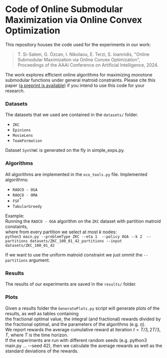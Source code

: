# Code of Online Submodular Maximization via Online Convex Optimization
This repository houses the code used for the experiments in our work:

> T. Si-Salem, G. Özcan, I. Nikolaou, E. Terzi, S. Ioannidis, "Online Submodular Maximization via Online Convex Optimization", Proceedings of the AAAI Conference on Artificial Intelligence, 2024.

The work explores efficient online algorithms for maximizing monotone submodular functions under general matroid constraints. Please cite this paper ([a preprint is available](https://arxiv.org/pdf/2309.04339.pdf)) if you intend to use this code for your research.

### Datasets
The datasets that we used are contained in the `datasets/` folder.
- $\texttt{ZKC}$
- $\texttt{Epinions}$
- $\texttt{MovieLens}$
- $\texttt{TeamFormation}$

Dataset $\texttt{SynthWC}$  is generated on the fly in simple_exps.py. 
### Algorithms
All algorithms are implemented in the `oco_tools.py` file.
Implemented algorithms:
- $\texttt{RAOCO - OGA}$
- $\texttt{RAOCO - OMA}$
- $\texttt{FSF}^*$
- $\texttt{TabularGreedy}$

Example: \
Running the $\texttt{RAOCO - OGA}$ algorithm on the $\texttt{ZKC}$ dataset with partition matroid constaints,\
where from every partition we select at most $k$ nodes:\
`python3 main.py --problemType ZKC --eta 1  --policy OGA --k 2  --partitions datasets/ZKC_100_01_42_partitions --input datasets/ZKC_100_01_42`

If we want to use the uniform matroid constraint we just ommit the `--partitions` argument.

### Results
The results of our experiments are saved in the `results/` folder.

### Plots
Given a results folder the `GeneratePlots.py` script will generate plots of the results, as well as tables containing\
the fractional optimal value, the integral (and fractional) rewards divided by the fractional optimal, and the parameters of the algorithms (e.g. $\eta$).\
We report rewards the average cumulative reward at iteration $t = T/3, 2T/3, T$, where $T$ is the time horizon.\
If the experiments are run with different random seeds (e.g. python3 main.py ... --seed 42), then
we calculate the average rewards as well as the standard deviations of the rewards.
